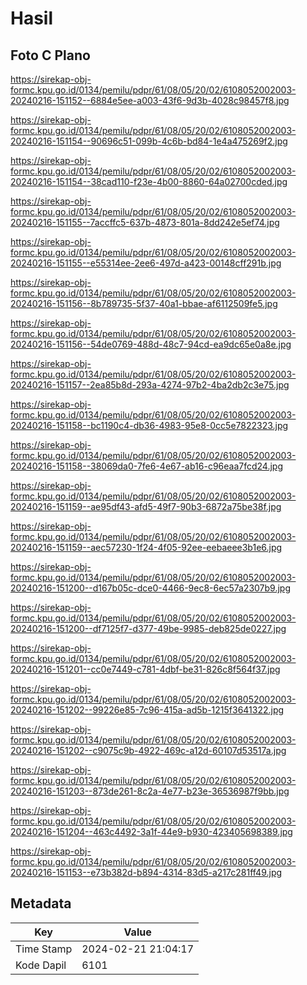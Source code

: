 # Hasil

## Foto C Plano

https://sirekap-obj-formc.kpu.go.id/0134/pemilu/pdpr/61/08/05/20/02/6108052002003-20240216-151152--6884e5ee-a003-43f6-9d3b-4028c98457f8.jpg

https://sirekap-obj-formc.kpu.go.id/0134/pemilu/pdpr/61/08/05/20/02/6108052002003-20240216-151154--90696c51-099b-4c6b-bd84-1e4a475269f2.jpg

https://sirekap-obj-formc.kpu.go.id/0134/pemilu/pdpr/61/08/05/20/02/6108052002003-20240216-151154--38cad110-f23e-4b00-8860-64a02700cded.jpg

https://sirekap-obj-formc.kpu.go.id/0134/pemilu/pdpr/61/08/05/20/02/6108052002003-20240216-151155--7accffc5-637b-4873-801a-8dd242e5ef74.jpg

https://sirekap-obj-formc.kpu.go.id/0134/pemilu/pdpr/61/08/05/20/02/6108052002003-20240216-151155--e55314ee-2ee6-497d-a423-00148cff291b.jpg

https://sirekap-obj-formc.kpu.go.id/0134/pemilu/pdpr/61/08/05/20/02/6108052002003-20240216-151156--8b789735-5f37-40a1-bbae-af6112509fe5.jpg

https://sirekap-obj-formc.kpu.go.id/0134/pemilu/pdpr/61/08/05/20/02/6108052002003-20240216-151156--54de0769-488d-48c7-94cd-ea9dc65e0a8e.jpg

https://sirekap-obj-formc.kpu.go.id/0134/pemilu/pdpr/61/08/05/20/02/6108052002003-20240216-151157--2ea85b8d-293a-4274-97b2-4ba2db2c3e75.jpg

https://sirekap-obj-formc.kpu.go.id/0134/pemilu/pdpr/61/08/05/20/02/6108052002003-20240216-151158--bc1190c4-db36-4983-95e8-0cc5e7822323.jpg

https://sirekap-obj-formc.kpu.go.id/0134/pemilu/pdpr/61/08/05/20/02/6108052002003-20240216-151158--38069da0-7fe6-4e67-ab16-c96eaa7fcd24.jpg

https://sirekap-obj-formc.kpu.go.id/0134/pemilu/pdpr/61/08/05/20/02/6108052002003-20240216-151159--ae95df43-afd5-49f7-90b3-6872a75be38f.jpg

https://sirekap-obj-formc.kpu.go.id/0134/pemilu/pdpr/61/08/05/20/02/6108052002003-20240216-151159--aec57230-1f24-4f05-92ee-eebaeee3b1e6.jpg

https://sirekap-obj-formc.kpu.go.id/0134/pemilu/pdpr/61/08/05/20/02/6108052002003-20240216-151200--d167b05c-dce0-4466-9ec8-6ec57a2307b9.jpg

https://sirekap-obj-formc.kpu.go.id/0134/pemilu/pdpr/61/08/05/20/02/6108052002003-20240216-151200--df7125f7-d377-49be-9985-deb825de0227.jpg

https://sirekap-obj-formc.kpu.go.id/0134/pemilu/pdpr/61/08/05/20/02/6108052002003-20240216-151201--cc0e7449-c781-4dbf-be31-826c8f564f37.jpg

https://sirekap-obj-formc.kpu.go.id/0134/pemilu/pdpr/61/08/05/20/02/6108052002003-20240216-151202--99226e85-7c96-415a-ad5b-1215f3641322.jpg

https://sirekap-obj-formc.kpu.go.id/0134/pemilu/pdpr/61/08/05/20/02/6108052002003-20240216-151202--c9075c9b-4922-469c-a12d-60107d53517a.jpg

https://sirekap-obj-formc.kpu.go.id/0134/pemilu/pdpr/61/08/05/20/02/6108052002003-20240216-151203--873de261-8c2a-4e77-b23e-36536987f9bb.jpg

https://sirekap-obj-formc.kpu.go.id/0134/pemilu/pdpr/61/08/05/20/02/6108052002003-20240216-151204--463c4492-3a1f-44e9-b930-423405698389.jpg

https://sirekap-obj-formc.kpu.go.id/0134/pemilu/pdpr/61/08/05/20/02/6108052002003-20240216-151153--e73b382d-b894-4314-83d5-a217c281ff49.jpg


## Metadata

| Key        | Value               |
| ---------- | ------------------- |
| Time Stamp | 2024-02-21 21:04:17 |
| Kode Dapil | 6101                |



